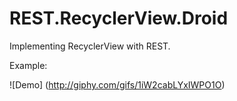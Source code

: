 # REST.RecyclerView.Droid

Implementing RecyclerView with REST.

Example:


![Demo] (http://giphy.com/gifs/1iW2cabLYxIWPO1O)

